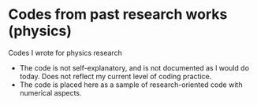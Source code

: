 # Codes from past research works (physics)

Codes I wrote for physics research
- The code is not self-explanatory, and is not documented as I would do today. Does not reflect my current level of coding practice.
- The code is placed here as a sample of research-oriented code with numerical aspects.
